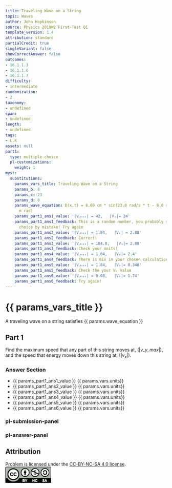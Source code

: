 ```yaml
---
title: Traveling Wave on a String
topic: Waves
author: John Hopkinson
source: Physics 2019W2 First-Test Q1
template_version: 1.4
attribution: standard
partialCredit: true
singleVariant: false
showCorrectAnswer: false
outcomes:
- 16.1.1.3
- 16.1.1.6
- 16.1.1.7
difficulty:
- intermediate
randomization:
- 2
taxonomy:
- undefined
span:
- undefined
length:
- undefined
tags:
- L.K
assets: null
part1:
  type: multiple-choice
  pl-customizations:
    weight: 1
myst:
  substitutions:
    params_vars_title: Traveling Wave on a String
    params_b: 8
    params_c: 23
    params_d: 8
    params_wave_equation: D(x,t) = 8.00 cm * sin(23.0 rad/s * t - 8.0 rad/m * x +
      π rad)
    params_part1_ans1_value: '|Vᵧₘₐₓ| = 42,   |Vₓ|= 24'
    params_part1_ans1_feedback: This is a random number, you probably selected this
      choice by mistake! Try again
    params_part1_ans2_value: '|Vᵧₘₐₓ| = 1.84,   |Vₓ| = 2.88'
    params_part1_ans2_feedback: Correct!
    params_part1_ans3_value: '|Vᵧₘₐₓ| = 184.0,   |Vₓ|= 2.88'
    params_part1_ans3_feedback: Check your units!
    params_part1_ans4_value: '|Vᵧₘₐₓ| = 1.04,   |Vₓ|= 2.4'
    params_part1_ans4_feedback: There is mix in your chosen calculation values
    params_part1_ans5_value: '|Vᵧₘₐₓ| = 1.84,   |Vₓ|= 0.348'
    params_part1_ans5_feedback: Check the your Vₓ value
    params_part1_ans6_value: '|Vᵧₘₐₓ| = 0.08,   |Vₓ|= 1.74'
    params_part1_ans6_feedback: Try again!
---
```

# {{ params_vars_title }}
A traveling wave on a string satisfies
{{ params.wave_equation }}

## Part 1

Find the maximum speed that any part of this string moves at, ($|v\_{y,max}|$), and the speed that energy moves down this string at, ($|v_x|$).

### Answer Section

- {{ params_part1_ans1_value }} {{ params.vars.units}}
- {{ params_part1_ans2_value }} {{ params.vars.units}}
- {{ params_part1_ans3_value }} {{ params.vars.units}}
- {{ params_part1_ans4_value }} {{ params.vars.units}}
- {{ params_part1_ans5_value }} {{ params.vars.units}}
- {{ params_part1_ans6_value }} {{ params.vars.units}}

### pl-submission-panel

### pl-answer-panel

## Attribution

Problem is licensed under the [CC-BY-NC-SA 4.0 license](https://creativecommons.org/licenses/by-nc-sa/4.0/).<br> ![The Creative Commons 4.0 license requiring attribution-BY, non-commercial-NC, and share-alike-SA license.](https://raw.githubusercontent.com/firasm/bits/master/by-nc-sa.png)